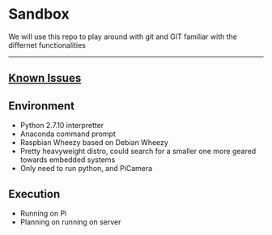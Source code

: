 # Sandbox
We will use this repo to play around with git and GIT familiar with the differnet functionalities
___
## [Known Issues](https://github.com/Mosquito-Mashers/Sandbox/issues)

## Environment
*  Python 2.7.10 interpretter
*  Anaconda command prompt
*  Raspbian Wheezy based on Debian Wheezy
  *  Pretty heavyweight distro, could search for a smaller one more geared towards embedded systems
  *  Only need to run python, and PiCamera

## Execution
*  Running on Pi
*  Planning on running on server
